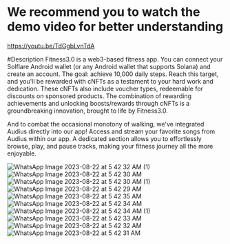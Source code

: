 # We recommend you to watch the demo video for better understanding
https://youtu.be/TdGgbLvnTdA 

#Description
Fitness3.0 is a web3-based fitness app. You can connect your Solflare Android wallet (or any Android wallet that supports Solana) and create an account. The goal: achieve 10,000 daily steps. Reach this target, and you'll be rewarded with cNFTs as a testament to your hard work and dedication. These cNFTs also include voucher types, redeemable for discounts on sponsored products. The combination of rewarding achievements and unlocking boosts/rewards through cNFTs is a groundbreaking innovation, brought to life by Fitness3.0.

And to combat the occasional monotony of walking, we've integrated Audius directly into our app! Access and stream your favorite songs from Audius within our app. A dedicated section allows you to effortlessly browse, play, and pause tracks, making your fitness journey all the more enjoyable.

![WhatsApp Image 2023-08-22 at 5 42 32 AM (1)](https://github.com/raehat/fitness3/assets/77321971/c4322911-ae86-443a-ab72-cc1c483802d6)
![WhatsApp Image 2023-08-22 at 5 42 30 AM](https://github.com/raehat/fitness3/assets/77321971/29139b82-0cbd-4586-97f3-665caedce318)
![WhatsApp Image 2023-08-22 at 5 42 30 AM (1)](https://github.com/raehat/fitness3/assets/77321971/c52a67d1-d726-489d-bf42-a2c9585a445c)
![WhatsApp Image 2023-08-22 at 5 42 29 AM](https://github.com/raehat/fitness3/assets/77321971/72331917-968b-4aef-91f4-4b5e0851d7d0)
![WhatsApp Image 2023-08-22 at 5 42 35 AM](https://github.com/raehat/fitness3/assets/77321971/f9304b80-7e2e-40fb-ad06-180a24db705d)
![WhatsApp Image 2023-08-22 at 5 42 34 AM](https://github.com/raehat/fitness3/assets/77321971/862f7658-c971-4c35-9824-a8b477dd8018)
![WhatsApp Image 2023-08-22 at 5 42 34 AM (1)](https://github.com/raehat/fitness3/assets/77321971/cff42206-8330-4cc6-8a05-e94296bbe15c)
![WhatsApp Image 2023-08-22 at 5 42 33 AM](https://github.com/raehat/fitness3/assets/77321971/d0c8032d-01e1-4488-9609-1fc8af040229)
![WhatsApp Image 2023-08-22 at 5 42 32 AM](https://github.com/raehat/fitness3/assets/77321971/15afefd7-fda1-4c85-a542-89808c7d0156)
![WhatsApp Image 2023-08-22 at 5 42 31 AM](https://github.com/raehat/fitness3/assets/77321971/e9f4e3e3-dea5-4bc5-a326-7e1742ee1a72)
